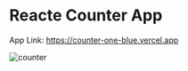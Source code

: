 # Reacte Counter App
App Link: https://counter-one-blue.vercel.app

![counter](https://github.com/umerhussain2/Counter/assets/124623146/330fc760-622a-48e3-a51c-3e63316f0ed1)
